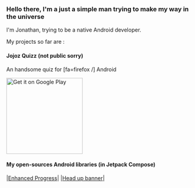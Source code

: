 ### Hello there, I'm a just a simple man trying to make my way in the universe

I'm Jonathan, trying to be a native Android developer.

My projects so far are :

#### Jojoz Quizz (not public sorry)

An handsome quiz for [fa=firefox /] Android

[<img alt='Get it on Google Play' src='https://play.google.com/intl/en_us/badges/static/images/badges/en_badge_web_generic.png' width='200'/>](https://play.google.com/store/apps/details?id=com.nextfor.jojozquizz&pcampaignid=pcampaignidMKT-Other-global-all-co-prtnr-py-PartBadge-Mar2515-1)

#### My open-sources Android libraries (in Jetpack Compose)

|[Enhanced Progress](https://github.com/jojoyel/enhanced-progress)|
|[Head up banner](https://github.com/jojoyel/head-up-banner)|
